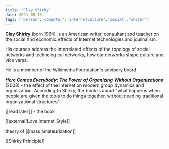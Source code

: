 ```yaml
---
title: "Clay Shirky"
date: 2023-05-13
tags: ['person','computer','internetculture','social','writer']
---
```


**Clay Shirky** (born 1964) is an American writer, consultant and teacher on the social and economic effects of Internet technologies and journalism. 

His courses address the interrelated effects of the topology of social networks and technological networks, how our networks shape culture and vice versa. 

He is a member of the Wikimedia Foundation's advisory board

_**Here Comes Everybody: The Power of Organizing Without Organizations**_ (2008) - the effect of the Internet on modern group dynamics and organization. According to Shirky, the book is about "what happens when people are given the tools to do things together, without needing traditional organizational structures"

[[read later]] - the book

[[external/Love Internet Style]] 

theory of [[mass amateurization]]


[[Shirky Principle]]